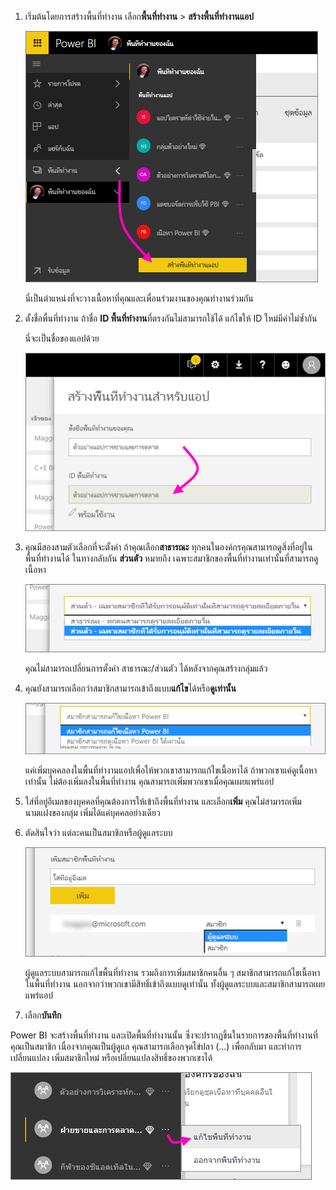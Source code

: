 1. เริ่มต้นโดยการสร้างพื้นที่ทำงาน เลือก**พื้นที่ทำงาน** > **สร้างพื้นที่ทำงานแอป** 
   
     ![สร้างพื้นที่ทำงานแอป](media/powerbi-service-create-app-workspace/power-bi-create-app-workspace.png)
   
    นี่เป็นตำแหน่งที่จะวางเนื้อหาที่คุณและเพื่อนร่วมงานของคุณทำงานร่วมกัน

2. ตั้งชื่อพื้นที่ทำงาน ถ้าชื่อ **ID พื้นที่ทำงาน**ที่ตรงกันไม่สามารถใช้ได้ แก้ไขให้ ID ใหม่มีค่าไม่ซ้ำกัน
   
     นี่จะเป็นชื่อของแอปด้วย
   
     ![ตั้งชื่อพื้นที่ทำงาน](media/powerbi-service-create-app-workspace/power-bi-apps-create-workspace-name.png)

3. คุณมีสองสามตัวเลือกที่จะตั้งค่า ถ้าคุณเลือก**สาธารณะ** ทุกคนในองค์กรคุณสามารถดูสิ่งที่อยู่ในพื้นที่ทำงานได้ ในทางกลับกัน **ส่วนตัว** หมายถึง เฉพาะสมาชิกของพื้นที่ทำงานเท่านั้นที่สามารถดูเนื้อหา
   
     ![ตั้งค่าส่วนตัวหรือสาธารณะ](media/powerbi-service-create-app-workspace/power-bi-apps-create-workspace-private-public.png)
   
    คุณไม่สามารถเปลี่ยนการตั้งค่า สาธารณะ/ส่วนตัว ได้หลังจากคุณสร้างกลุ่มแล้ว

4. คุณยังสามารถเลือกว่าสมาชิกสามารถเข้าถึงแบบ**แก้ไข**ได้หรือ**ดูเท่านั้น**
   
     ![ตั้งค่าแก้ไขหรือดูเท่านั้น](media/powerbi-service-create-app-workspace/power-bi-apps-create-workspace-members-edit.png)
   
     แค่เพิ่มบุคคลลงในพื้นที่ทำงานแอปเพื่อให้พวกเขาสามารถแก้ไขเนื้อหาได้ ถ้าพวกเขาแค่ดูเนื้อหาเท่านั้น ไม่ต้องเพิ่มลงในพื้นที่ทำงาน คุณสามารถเพิ่มพวกเขาเมื่อคุณเผยแพร่แอป

5. ใส่ที่อยู่อีเมลของบุคคลที่คุณต้องการให้เข้าถึงพื้นที่ทำงาน และเลือก**เพิ่ม** คุณไม่สามารถเพิ่มนามแฝงของกลุ่ม เพิ่มได้แค่บุคคลอย่างเดียว

6. ตัดสินใจว่า แต่ละคนเป็นสมาชิกหรือผู้ดูแลระบบ
   
     ![ตั้งสมาชิกหรือผู้ดูแล](media/powerbi-service-create-app-workspace/power-bi-apps-create-workspace-admin.png)
   
    ผู้ดูแลระบบสามารถแก้ไขพื้นที่ทำงาน รวมถึงการเพิ่มสมาชิกคนอื่น ๆ สมาชิกสามารถแก้ไขเนื้อหาในพื้นที่ทำงาน นอกจากว่าพวกเขามีสิทธิ์เข้าถึงแบบดูเท่านั้น ทั้งผู้ดูแลระบบและสมาชิกสามารถเผยแพร่แอป

7. เลือก**บันทึก**

Power BI จะสร้างพื้นที่ทำงาน และเปิดพื้นที่ทำงานนั้น ซึ่งจะปรากฏขึ้นในรายการของพื้นที่ทำงานที่คุณเป็นสมาชิก เนื่องจากคุณเป็นผู้ดูแล คุณสามารถเลือกจุดไข่ปลา (...) เพื่อกลับมา และทำการเปลี่ยนแปลง เพิ่มสมาชิกใหม่ หรือเปลี่ยนแปลงสิทธิ์ของพวกเขาได้

![แก้ไขพื้นที่ทำงาน](media/powerbi-service-create-app-workspace/power-bi-apps-edit-workspace-ellipsis.png)

